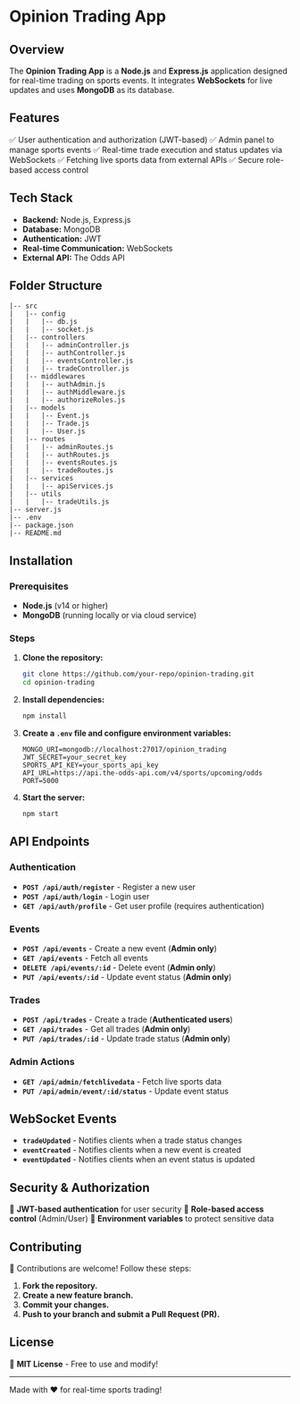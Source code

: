 # Opinion Trading App

## Overview
The **Opinion Trading App** is a **Node.js** and **Express.js** application designed for real-time trading on sports events. It integrates **WebSockets** for live updates and uses **MongoDB** as its database.

## Features
✅ User authentication and authorization (JWT-based)
✅ Admin panel to manage sports events
✅ Real-time trade execution and status updates via WebSockets
✅ Fetching live sports data from external APIs
✅ Secure role-based access control

## Tech Stack
- **Backend:** Node.js, Express.js
- **Database:** MongoDB
- **Authentication:** JWT
- **Real-time Communication:** WebSockets
- **External API:** The Odds API

## Folder Structure
```
|-- src
|   |-- config
|   |   |-- db.js
|   |   |-- socket.js
|   |-- controllers
|   |   |-- adminController.js
|   |   |-- authController.js
|   |   |-- eventsController.js
|   |   |-- tradeController.js
|   |-- middlewares
|   |   |-- authAdmin.js
|   |   |-- authMiddleware.js
|   |   |-- authorizeRoles.js
|   |-- models
|   |   |-- Event.js
|   |   |-- Trade.js
|   |   |-- User.js
|   |-- routes
|   |   |-- adminRoutes.js
|   |   |-- authRoutes.js
|   |   |-- eventsRoutes.js
|   |   |-- tradeRoutes.js
|   |-- services
|   |   |-- apiServices.js
|   |-- utils
|   |   |-- tradeUtils.js
|-- server.js
|-- .env
|-- package.json
|-- README.md
```

## Installation
### Prerequisites
- **Node.js** (v14 or higher)
- **MongoDB** (running locally or via cloud service)

### Steps
1. **Clone the repository:**
   ```sh
   git clone https://github.com/your-repo/opinion-trading.git
   cd opinion-trading
   ```
2. **Install dependencies:**
   ```sh
   npm install
   ```
3. **Create a `.env` file and configure environment variables:**
   ```env
   MONGO_URI=mongodb://localhost:27017/opinion_trading
   JWT_SECRET=your_secret_key
   SPORTS_API_KEY=your_sports_api_key
   API_URL=https://api.the-odds-api.com/v4/sports/upcoming/odds
   PORT=5000
   ```
4. **Start the server:**
   ```sh
   npm start
   ```

## API Endpoints
### Authentication
- **`POST /api/auth/register`** - Register a new user
- **`POST /api/auth/login`** - Login user
- **`GET /api/auth/profile`** - Get user profile (requires authentication)

### Events
- **`POST /api/events`** - Create a new event (**Admin only**)
- **`GET /api/events`** - Fetch all events
- **`DELETE /api/events/:id`** - Delete event (**Admin only**)
- **`PUT /api/events/:id`** - Update event status (**Admin only**)

### Trades
- **`POST /api/trades`** - Create a trade (**Authenticated users**)
- **`GET /api/trades`** - Get all trades (**Admin only**)
- **`PUT /api/trades/:id`** - Update trade status (**Admin only**)

### Admin Actions
- **`GET /api/admin/fetchlivedata`** - Fetch live sports data
- **`PUT /api/admin/event/:id/status`** - Update event status

## WebSocket Events
- **`tradeUpdated`** - Notifies clients when a trade status changes
- **`eventCreated`** - Notifies clients when a new event is created
- **`eventUpdated`** - Notifies clients when an event status is updated

## Security & Authorization
🔐 **JWT-based authentication** for user security
🔐 **Role-based access control** (Admin/User)
🔐 **Environment variables** to protect sensitive data

## Contributing
🚀 Contributions are welcome! Follow these steps:
1. **Fork the repository.**
2. **Create a new feature branch.**
3. **Commit your changes.**
4. **Push to your branch and submit a Pull Request (PR).**

## License
📜 **MIT License** - Free to use and modify!

---
Made with ❤️ for real-time sports trading!

